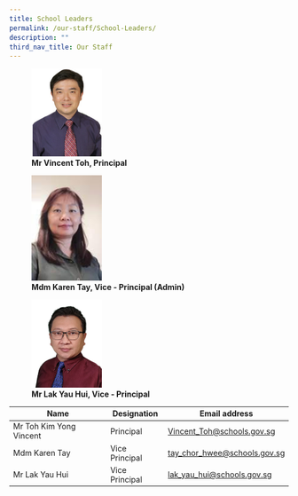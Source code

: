 ```yaml
---
title: School Leaders
permalink: /our-staff/School-Leaders/
description: ""
third_nav_title: Our Staff
---
```


<figure>  
<img style="width:30%;height:50%" src="/images/Our%20Staff/School%20Leaders/S1.jpg">  
<figcaption> <strong> Mr Vincent Toh, Principal </strong> </figcaption>  
</figure>

<figure>  
<img style="width:30%;height:50%" src="/images/Our%20Staff/School%20Leaders/S2.jpg">  
<figcaption> <strong> Mdm Karen Tay, Vice - Principal (Admin) </strong> </figcaption>  
</figure>

<figure>  
<img style="width:30%;height:50%" src="/images/Our%20Staff/School%20Leaders/S3.png">  
<figcaption> <strong> Mr Lak Yau Hui, Vice - Principal </strong> </figcaption>  
</figure>

| Name                    | Designation    | Email address                |
|-------------------------|----------------|------------------------------|
| Mr Toh Kim Yong Vincent | Principal      | Vincent_Toh@schools.gov.sg   |
| Mdm Karen Tay           | Vice Principal | tay_chor_hwee@schools.gov.sg |
| Mr Lak Yau Hui          | Vice Principal | lak_yau_hui@schools.gov.sg   |